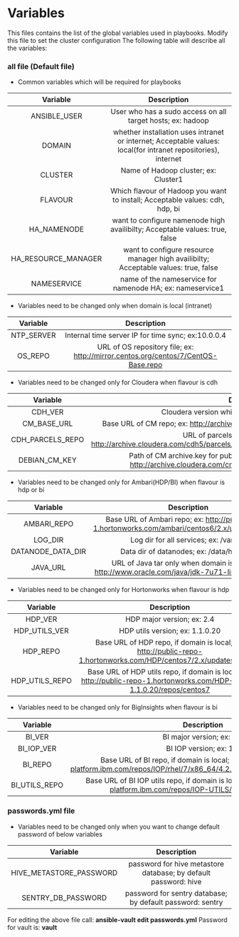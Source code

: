 # Variables

This files contains the list of the global variables used in playbooks. Modify this file to set the cluster configuration
The following table will describe all the variables:
### all file (Default file)

* Common variables which will be required for playbooks  

|       Variable      |                                                  Description                                                  |
|:-------------------:|:-------------------------------------------------------------------------------------------------------------:|
|     ANSIBLE_USER    | User who has a sudo access on all target hosts; ex: hadoop                                                                |
|        DOMAIN       | whether installation uses intranet or internet; Acceptable values: local(for intranet repositories), internet |
|       CLUSTER       | Name of Hadoop cluster; ex: Cluster1                                                                                        |
|       FLAVOUR       | Which flavour of Hadoop you want to install; Acceptable values: cdh, hdp, bi                                  |
|     HA_NAMENODE     | want to configure namenode high availibilty; Acceptable values: true, false                                   |
| HA_RESOURCE_MANAGER | want to configure resource manager high availibilty; Acceptable values: true, false                           |
|     NAMESERVICE     | name of the nameservice for namenode HA; ex: nameservice1                                                                       |

* Variables need to be changed only when domain is local (intranet)  

|  Variable  |              Description              |
|:----------:|:-------------------------------------:|
| NTP_SERVER | Internal time server IP for time sync; ex:10.0.0.4 |
|   OS_REPO  | URL of OS repository file; ex: http://mirror.centos.org/centos/7/CentOS-Base.repo             |

* Variables need to be changed only for Cloudera when flavour is cdh  

|      Variable      |                                                                Description                                                                |
|:------------------:|:-----------------------------------------------------------------------------------------------------------------------------------------:|
|       CDH_VER      | Cloudera version which you want to install; ex: 5.8.0                                                                                     |
| CM_BASE_URL | Base URL of CM repo; ex: http://archive.cloudera.com/cm5/redhat/7/x86_64/cm/5.8.0/                                                        |
|  CDH_PARCELS_REPO  | URL of parcels for CDH and KAFKA; ex: http://archive.cloudera.com/cdh5/parcels/5.8.0/,http://archive.cloudera.com/kafka/parcels/2/        |
|    DEBIAN_CM_KEY   | Path of CM archive.key for pub-key verification when OS is Ubuntu; ex: http://archive.cloudera.com/cm5/ubuntu/trusty/amd64/cm/archive.key |

* Variables need to be changed only for Ambari(HDP/BI) when flavour is hdp or bi
  
|      Variable     |                                                          Description                                                         |
|:-----------------:|:----------------------------------------------------------------------------------------------------------------------------:|
|    AMBARI_REPO    | Base URL of Ambari repo; ex: http://public-repo-1.hortonworks.com/ambari/centos6/2.x/updates/2.2.1.0                         |
|      LOG_DIR      | Log dir for all services; ex: /var/log                                                                                       |
| DATANODE_DATA_DIR | Data dir of datanodes; ex: /data/hadoop/                                                                                     |
|      JAVA_URL     | URL of Java tar only when domain is local; ex: http://www.oracle.com/java/jdk-7u71-linux-x64.tar.gz |

* Variables need to be changed only for Hortonworks when flavour is hdp  

|    Variable    |                                                        Description                                                       |
|:--------------:|:------------------------------------------------------------------------------------------------------------------------:|
|     HDP_VER    | HDP major version; ex: 2.4                                                                                               |
|  HDP_UTILS_VER | HDP utils version; ex: 1.1.0.20                                                                                          |
|    HDP_REPO    | Base URL of HDP repo, if domain is local; ex: http://public-repo-1.hortonworks.com/HDP/centos7/2.x/updates/2.4.0.0       |
| HDP_UTILS_REPO | Base URL of HDP utils repo, if domain is local; ex: http://public-repo-1.hortonworks.com/HDP-UTILS-1.1.0.20/repos/centos7 |

* Variables need to be changed only for BigInsights when flavour is bi  

|    Variable   |                                                               Description                                                              |
|:-------------:|:--------------------------------------------------------------------------------------------------------------------------------------:|
|     BI_VER    | BI major version; ex: 4.2                                                                                                              |
|   BI_IOP_VER  | BI IOP version; ex: 1.2                                                                                                                |
|    BI_REPO    | Base URL of BI repo, if domain is local; ex: https://ibm-open-platform.ibm.com/repos/IOP/rhel/7/x86_64/4.2.x/Updates/4.2.0.0_20160721/ |
| BI_UTILS_REPO | Base URL of BI IOP utils repo, if domain is local; ex: https://ibm-open-platform.ibm.com/repos/IOP-UTILS/rhel/7/x86_64/1.2/             |

### passwords.yml file  

* Variables need to be changed only when you want to change default password of below variables  

|         Variable        |                           Description                           |
|:-----------------------:|:---------------------------------------------------------------:|
| HIVE_METASTORE_PASSWORD | password for hive metastore database; by default password: hive |
|    SENTRY_DB_PASSWORD   | password for sentry database; by default password: sentry       |

For editing the above file call: **ansible-vault edit passwords.yml** Password for vault is: **vault**
